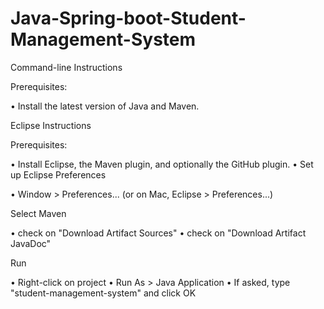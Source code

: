 # Java-Spring-boot-Student-Management-System

Command-line Instructions

Prerequisites:

•	Install the latest version of Java and Maven.


Eclipse Instructions

Prerequisites:

•	Install Eclipse, the Maven plugin, and optionally the GitHub plugin.
•	Set up Eclipse Preferences

•	Window > Preferences... (or on Mac, Eclipse > Preferences...)

Select Maven

•	check on "Download Artifact Sources"
•	check on "Download Artifact JavaDoc"



Run

•	Right-click on project
•	Run As > Java Application
•	If asked, type "student-management-system" and click OK


